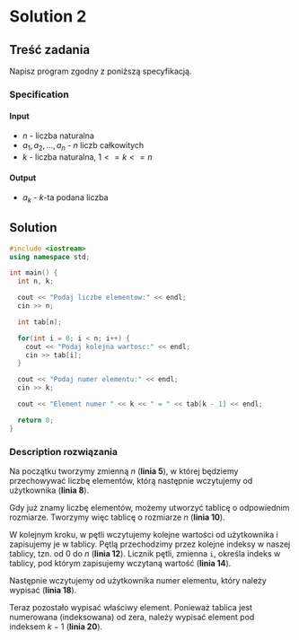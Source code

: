 # Solution 2

## Treść zadania

Napisz program zgodny z poniższą specyfikacją.

### Specification

#### Input

* $n$ - liczba naturalna
* $a_1,a_2,\dots,a_n$ - $n$ liczb całkowitych
* $k$ - liczba naturalna, $1<=k<=n$

#### Output

* $a_k$ - $k$-ta podana liczba

## Solution

```cpp
#include <iostream>
using namespace std;

int main() {
  int n, k;

  cout << "Podaj liczbe elementow:" << endl;
  cin >> n;

  int tab[n];

  for(int i = 0; i < n; i++) {
    cout << "Podaj kolejna wartosc:" << endl;
    cin >> tab[i];
  }

  cout << "Podaj numer elementu:" << endl;
  cin >> k;

  cout << "Element numer " << k << " = " << tab[k - 1] << endl;

  return 0;
}
```

### Description rozwiązania

Na początku tworzymy zmienną $n$ (**linia 5**), w której będziemy przechowywać liczbę elementów, którą następnie wczytujemy od użytkownika (**linia 8**).

Gdy już znamy liczbę elementów, możemy utworzyć tablicę o odpowiednim rozmiarze. Tworzymy więc tablicę o rozmiarze $n$ (**linia 10**).

W kolejnym kroku, w pętli wczytujemy kolejne wartości od użytkownika i zapisujemy je w tablicy. Pętlą przechodzimy przez kolejne indeksy w naszej tablicy, tzn. od $0$ do $n$ (**linia 12**). Licznik pętli, zmienna `i`, określa indeks w tablicy, pod którym zapisujemy wczytaną wartość (**linia 14**).

Następnie wczytujemy od użytkownika numer elementu, który należy wypisać (**linia 18**).

Teraz pozostało wypisać właściwy element. Ponieważ tablica jest numerowana (indeksowana) od zera, należy wypisać element pod indeksem $k - 1$ (**linia 20**).